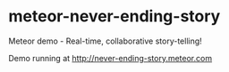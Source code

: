 meteor-never-ending-story
=========================

Meteor demo - Real-time, collaborative story-telling!

Demo running at http://never-ending-story.meteor.com
